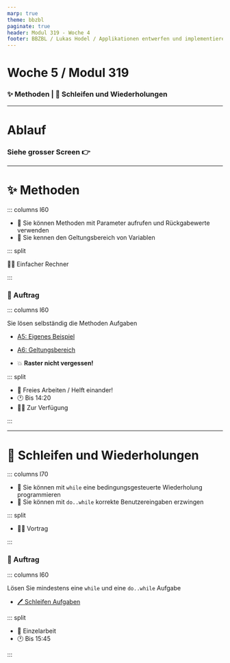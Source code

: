 ```yaml
---
marp: true
theme: bbzbl
paginate: true
header: Modul 319 - Woche 4
footer: BBZBL / Lukas Hodel / Applikationen entwerfen und implementieren
---
```


<!-- _class: big center -->

# Woche 5 / Modul 319

### :sparkles: Methoden | 🔁 Schleifen und Wiederholungen

---

<!-- _class: big center -->

# Ablauf

### Siehe grosser Screen :point_right:

---

<!-- _class: emoji-list -->

# :sparkles: Methoden

::: columns l60

- :dart: Sie können Methoden mit Parameter aufrufen und Rückgabewerte verwenden
- :dart: Sie kennen den Geltungsbereich von Variablen

::: split

:man_teacher: Einfacher Rechner

:::

### :pencil: Auftrag

::: columns l60

Sie lösen selbständig die Methoden Aufgaben

- [A5: Eigenes Beispiel](https://codingluke.github.io/bbzbl-modul-319/docs/woche04/4a-methoden-fehleranalyse/aufgaben.md#pen-a5-eigenes-beispiel-star2)
- [A6: Geltungsbereich](/https://codingluke.github.io/bbzbl-modul-319/docs/woche04/4a-methoden-fehleranalyse/aufgaben.md#pen-a6-geltungsbereich)

- :boom: **Raster nicht vergessen!**

::: split

- :dna: Freies Arbeiten / Helft einander!
- :clock1: Bis 14:20
- :man_teacher: Zur Verfügung

:::

---

<!-- _class: emoji-list -->

# 🔁 Schleifen und Wiederholungen

::: columns l70

- :dart: Sie können mit `while` eine bedingungsgesteuerte Wiederholung programmieren
- :dart: Sie können mit `do..while` korrekte Benutzereingaben erzwingen

::: split

- :man_teacher: Vortrag

:::

### :pencil: Auftrag

::: columns l60

Lösen Sie mindestens eine `while` und eine `do..while` Aufgabe

- [:pen: Schleifen Aufgaben](https://codingluke.github.io/bbzbl-modul-319/docs/woche05/5a-while/aufgaben.md)

::: split

- :dna: Einzelarbeit
- :clock1: Bis 15:45

:::

